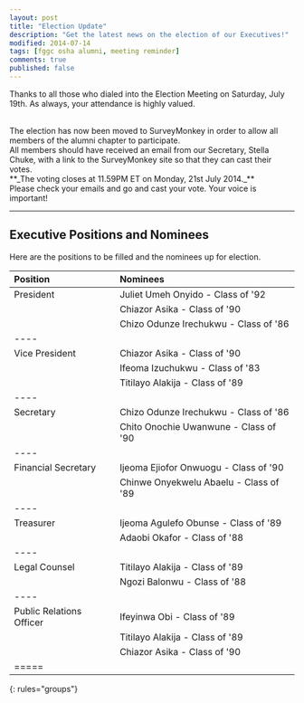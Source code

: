 ```yaml
---
layout: post
title: "Election Update"
description: "Get the latest news on the election of our Executives!"
modified: 2014-07-14
tags: [fggc osha alumni, meeting reminder]
comments: true
published: false
---
```

Thanks to all those who dialed into the Election Meeting on Saturday, July 19th. As always, your attendance is highly valued.

<br>
The election has now been moved to SurveyMonkey in order to allow all members of the alumni chapter to participate.

<br>
All members should have received an email from our Secretary, Stella Chuke, with a link to the SurveyMonkey site so that they can cast their votes.

<br>
**_The voting closes at 11.59PM ET on Monday, 21st July 2014._** 

<br>
Please check your emails and go and cast your vote. Your voice is important!

---

## Executive Positions and Nominees

Here are the positions to be filled and the nominees up for election. 

| Position | Nominees | 
|:--------|:--------|
| President | Juliet Umeh Onyido - Class of '92 |  
|  | Chiazor Asika - Class of '90 |  
|  | Chizo Odunze Irechukwu - Class of '86 |  
|----
| Vice President | Chiazor Asika - Class of '90 |  
|  | Ifeoma Izuchukwu - Class of '83 |  
|  | Titilayo Alakija - Class of '89 |  
|----
| Secretary | Chizo Odunze Irechukwu - Class of '86 |  
|  | Chito Onochie Uwanwune - Class of '90 |  
|----
| Financial Secretary | Ijeoma Ejiofor Onwuogu - Class of '90 |  
|  | Chinwe Onyekwelu Abaelu - Class of '89 |  
|----
| Treasurer | Ijeoma Agulefo Obunse - Class of '89 |  
|  | Adaobi Okafor - Class of '88 |  
|----
| Legal Counsel | Titilayo Alakija - Class of '89 |  
|  | Ngozi Balonwu - Class of '88 |  
|----
| Public Relations Officer | Ifeyinwa Obi - Class of '89 |  
|  | Titilayo Alakija - Class of '89 |  
|  | Chiazor Asika - Class of '90 |  
|=====
{: rules="groups"}

<br>